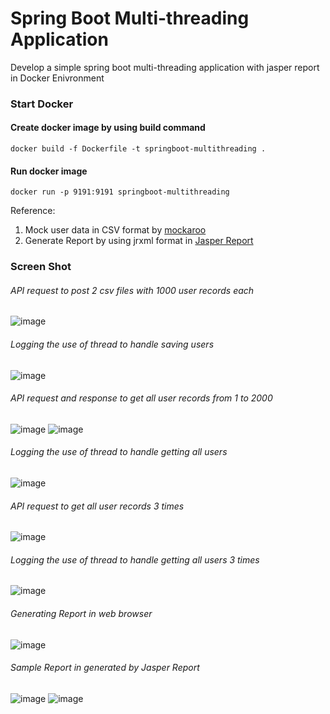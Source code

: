 # Spring Boot Multi-threading Application
Develop a simple spring boot multi-threading application with jasper report in Docker Enivronment
 
### Start Docker
#### Create docker image by using build command
```docker build -f Dockerfile -t springboot-multithreading .```
#### Run docker image
```docker run -p 9191:9191 springboot-multithreading```

Reference:
1. Mock user data in CSV format by [mockaroo](https://www.mockaroo.com/)
2. Generate Report by using jrxml format in [Jasper Report](https://community.jaspersoft.com/project/jaspersoft-studio/releases)

 ### Screen Shot
###### API request to post 2 csv files with 1000 user records each
![image](https://github.com/ckyyyy/springboot-multithreading/blob/master/image/post_users_request.png)

###### Logging the use of thread to handle saving users
![image](https://github.com/ckyyyy/springboot-multithreading/blob/master/image/save_users_thread.png)

###### API request and response to get all user records from 1 to 2000
![image](https://github.com/ckyyyy/springboot-multithreading/blob/master/image/get_user_request1.png)
![image](https://github.com/ckyyyy/springboot-multithreading/blob/master/image/get_user_request2.png)

###### Logging the use of thread to handle getting all users
![image](https://github.com/ckyyyy/springboot-multithreading/blob/master/image/get_user_thread.png)

###### API request to get all user records 3 times
![image](https://github.com/ckyyyy/springboot-multithreading/blob/master/image/get_user_by_thread_request.png)

###### Logging the use of thread to handle getting all users 3 times
![image](https://github.com/ckyyyy/springboot-multithreading/blob/master/image/get_user_by_thread.png)

###### Generating Report in web browser
![image](https://github.com/ckyyyy/springboot-multithreading/blob/master/image/export_report.png)

###### Sample Report in generated by Jasper Report
![image](https://github.com/ckyyyy/springboot-multithreading/blob/master/image/jasper_report1.png)
![image](https://github.com/ckyyyy/springboot-multithreading/blob/master/image/jasper_report2.png)
